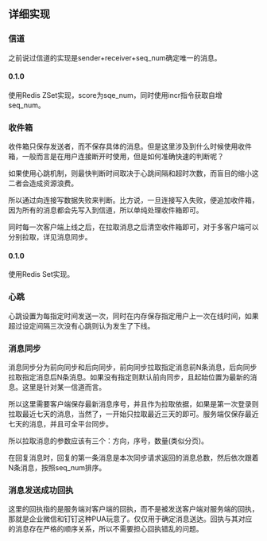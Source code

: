 ## 详细实现

### 信道

之前说过信道的实现是sender+receiver+seq_num确定唯一的消息。

#### 0.1.0

使用Redis ZSet实现，score为sqe_num，同时使用incr指令获取自增seq_num。

### 收件箱

收件箱只保存发送者，而不保存具体的消息。但是这里涉及到什么时候使用收件箱，一般而言是在用户连接断开时使用，但是如何准确快速的判断呢？

如果使用心跳机制，则最快判断时间取决于心跳间隔和超时次数，而盲目的缩小这二者会造成资源浪费。

所以通过向连接写数据失败来判断。比方说，一旦连接写入失败，便追加收件箱，因为所有的消息都会先写入到信道，所以单纯处理收件箱即可。

同时每一次客户端上线之后，在拉取消息之后清空收件箱即可，对于多客户端可以分别拉取，详见消息同步。

#### 0.1.0

使用Redis Set实现。

### 心跳

心跳设置为每指定时间发送一次，同时在内存保存指定用户上一次在线时间，如果超过设定间隔三次没有心跳则认为发生了下线。

### 消息同步

消息同步分为前向同步和后向同步，前向同步拉取指定消息前N条消息，后向同步拉取指定消息后N条消息。如果没有指定则默认前向同步，且起始位置为最新的消息。这里是针对某一信道而言。

所以这里需要客户端保存最新消息序号，并且作为拉取依据，如果是第一次登录则拉取最近七天的消息，当然了，一开始只拉取最近三天的即可。服务端仅保存最近七天的消息，并且可全平台同步。

所以拉取消息的参数应该有三个：方向，序号，数量(类似分页)。

在回复消息时，回复的第一条消息是本次同步请求返回的消息总数，然后依次跟着N条消息，按照seq_num排序。

### 消息发送成功回执

这里的回执指的是服务端对客户端的回执，而不是被发送客户端对服务端的回执，那就是企业微信和钉钉这种PUA玩意了。仅仅用于确定消息送达。回执与其对应的消息存在严格的顺序关系，所以不需要担心回执错乱的问题。

